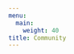 ```yaml
---
menu:
  main:
    weight: 40
title: Community
---
```


<!--add blocks of content here to add more sections to the community page -->
